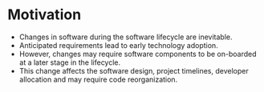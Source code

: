 # Motivation

- Changes in software during the software lifecycle are inevitable.
- Anticipated requirements lead to early technology adoption.
- However, changes may require software components to be on-boarded at a later stage in the lifecycle.
- This change affects the software design, project timelines, developer allocation and may require code reorganization.
